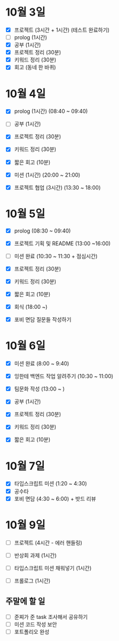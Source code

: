 # 10월 3일

- [x] 프로젝트 (3시간 + 1시간) (테스트 완료하기)
- [ ] prolog (1시간)
- [x] 공부 (1시간)
- [x] 프로젝트 정리 (30분)
- [x] 키워드 정리 (30분)
- [x] 회고 (동네 한 바퀴)

# 10월 4일

- [x] prolog (1시간) (08:40 ~ 09:40)
- [ ] 공부 (1시간)
- [x] 프로젝트 정리 (30분)
- [x] 키워드 정리 (30분)
- [x] 짧은 회고 (10분)
- [x] 미션 (1시간) (20:00 ~ 21:00)
- [x] 프로젝트 협업 (3시간) (13:30 ~ 18:00)


# 10월 5일

- [x] prolog (08:30 ~ 09:40)
- [x] 프로젝트 기획 및 README (13:00 ~16:00)
- [ ] 미션 완료 (10:30 ~ 11:30 + 점심시간)
- [x] 프로젝트 정리 (30분)
- [x] 키워드 정리 (30분)
- [x] 짧은 회고 (10분)
- [x] 회식 (18:00 ~)
- [x] 포비 면담 질문들 작성하기


# 10월 6일

- [x] 미션 완료 (8:00 ~ 9:40)
- [x] 잉한테 백엔드 작업 알려주기 (10:30 ~ 11:00)
- [x] 팀문화 작성 (13:00 ~ )
- [x] 공부 (1시간)
- [x] 프로젝트 정리 (30분)
- [x] 키워드 정리 (30분)
- [x] 짧은 회고 (10분)


# 10월 7일

- [x] 타입스크립트 미션 (1:20 ~ 4:30)
- [x] 공수타
- [x] 포비 면담 (4:30 ~ 6:00) + 밧드 리뷰

# 10월 9일

- [ ] 프로젝트 (4시간 - 에러 핸들링) 
- [ ] 반상회 과제 (1시간)
- [ ] 타입스크립트 미션 채워넣기 (1시간)
- [ ] 프롤로그 (1시간)


## 주말에 할 일

- [ ] 준찌가 준 task 조사해서 공유하기
- [ ] 미션 코드 작성 보안
- [ ] 포트폴리오 완성 

